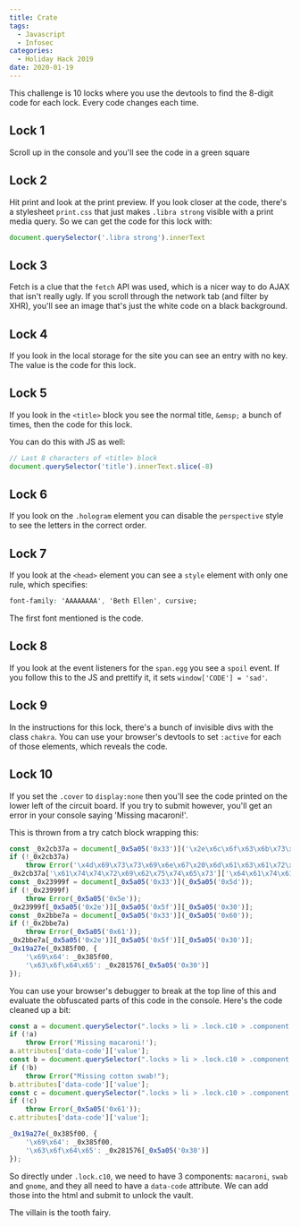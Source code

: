 ```yaml
---
title: Crate
tags: 
  - Javascript
  - Infosec
categories:
  - Holiday Hack 2019
date: 2020-01-19
---
```


This challenge is 10 locks where you use the devtools to find the 8-digit code for each lock. Every code changes each time.

## Lock 1

Scroll up in the console and you'll see the code in a green square

## Lock 2

Hit print and look at the print preview. If you look closer at the code, there's a stylesheet `print.css` that just makes `.libra strong` visible with a print media query. So we can get the code for this lock with:

```js
document.querySelector('.libra strong').innerText
```

## Lock 3

Fetch is a clue that the `fetch` API was used, which is a nicer way to do AJAX that isn't really ugly. If you scroll through the network tab (and filter by XHR), you'll see an image that's just the white code on a black background.

## Lock 4

If you look in the local storage for the site you can see an entry with no key. The value is the code for this lock.

## Lock 5

If you look in the `<title>` block you see the normal title, `&emsp;` a bunch of times, then the code for this lock.

You can do this with JS as well:

```js
// Last 8 characters of <title> block
document.querySelector('title').innerText.slice(-8)
```

## Lock 6

If you look on the `.hologram` element you can disable the `perspective` style to see the letters in the correct order.

## Lock 7

If you look at the `<head>` element you can see a `style` element with only one rule, which specifies:

```css
font-family: 'AAAAAAAA', 'Beth Ellen', cursive;
```

The first font mentioned is the code.

## Lock 8

If you look at the event listeners for the `span.egg` you see a `spoil` event. If you follow this to the JS and prettify it, it sets `window['CODE'] = 'sad'`.

## Lock 9

In the instructions for this lock, there's a bunch of invisible divs with the class `chakra`. You can use your browser's devtools to set `:active` for each of those elements, which reveals the code.

## Lock 10

If you set the `.cover` to `display:none` then you'll see the code printed on the lower left of the circuit board. If you try to submit however, you'll get an error in your console saying 'Missing macaroni!'.

This is thrown from a try catch block wrapping this:

```js
const _0x2cb37a = document[_0x5a05('0x33')]('\x2e\x6c\x6f\x63\x6b\x73\x20\x3e\x20\x6c\x69\x20\x3e\x20\x2e\x6c\x6f\x63\x6b\x2e\x63\x31\x30\x20\x3e\x20\x2e\x63\x6f\x6d\x70\x6f\x6e\x65\x6e\x74\x2e\x6d\x61\x63\x61\x72\x6f\x6e\x69');
if (!_0x2cb37a)
    throw Error('\x4d\x69\x73\x73\x69\x6e\x67\x20\x6d\x61\x63\x61\x72\x6f\x6e\x69\x21');
_0x2cb37a['\x61\x74\x74\x72\x69\x62\x75\x74\x65\x73']['\x64\x61\x74\x61\x2d\x63\x6f\x64\x65'][_0x5a05('0x30')];
const _0x23999f = document[_0x5a05('0x33')](_0x5a05('0x5d'));
if (!_0x23999f)
    throw Error(_0x5a05('0x5e'));
_0x23999f[_0x5a05('0x2e')][_0x5a05('0x5f')][_0x5a05('0x30')];
const _0x2bbe7a = document[_0x5a05('0x33')](_0x5a05('0x60'));
if (!_0x2bbe7a)
    throw Error(_0x5a05('0x61'));
_0x2bbe7a[_0x5a05('0x2e')][_0x5a05('0x5f')][_0x5a05('0x30')];
_0x19a27e(_0x385f00, {
    '\x69\x64': _0x385f00,
    '\x63\x6f\x64\x65': _0x281576[_0x5a05('0x30')]
});
```

You can use your browser's debugger to break at the top line of this and evaluate the obfuscated parts of this code in the console. Here's the code cleaned up a bit:

```js
const a = document.querySelector(".locks > li > .lock.c10 > .component.macaroni");
if (!a)
    throw Error('Missing macaroni!');
a.attributes['data-code']['value'];
const b = document.querySelector(".locks > li > .lock.c10 > .component.swab");
if (!b)
    throw Error("Missing cotton swab!");
b.attributes['data-code']['value'];
const c = document.querySelector(".locks > li > .lock.c10 > .component.gnome");
if (!c)
    throw Error(_0x5a05('0x61'));
c.attributes['data-code']['value'];

_0x19a27e(_0x385f00, {
    '\x69\x64': _0x385f00,
    '\x63\x6f\x64\x65': _0x281576[_0x5a05('0x30')]
});
```

So directly under `.lock.c10`, we need to have 3 components: `macaroni`, `swab` and `gnome`, and they all need to have a `data-code` attribute. We can add those into the html and submit to unlock the vault.

The villain is the tooth fairy.